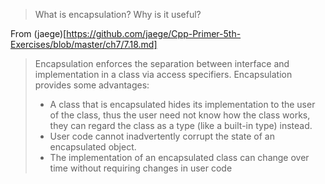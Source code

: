 > What is encapsulation? Why is it useful?

From (jaege)[https://github.com/jaege/Cpp-Primer-5th-Exercises/blob/master/ch7/7.18.md]
> Encapsulation enforces the separation between interface and implementation in a class via access specifiers. Encapsulation provides some advantages:
> - A class that is encapsulated hides its implementation to the user of the class, thus the user need not know how the class works, they can regard the class as a type (like a built-in type) instead.
> - User code cannot inadvertently corrupt the state of an encapsulated object.
> - The implementation of an encapsulated class can change over time without requiring changes in user code